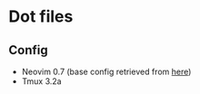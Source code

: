 # Dot files

## Config
- Neovim 0.7 (base config retrieved from [here](https://github.com/LunarVim/Neovim-from-scratch))
- Tmux 3.2a
